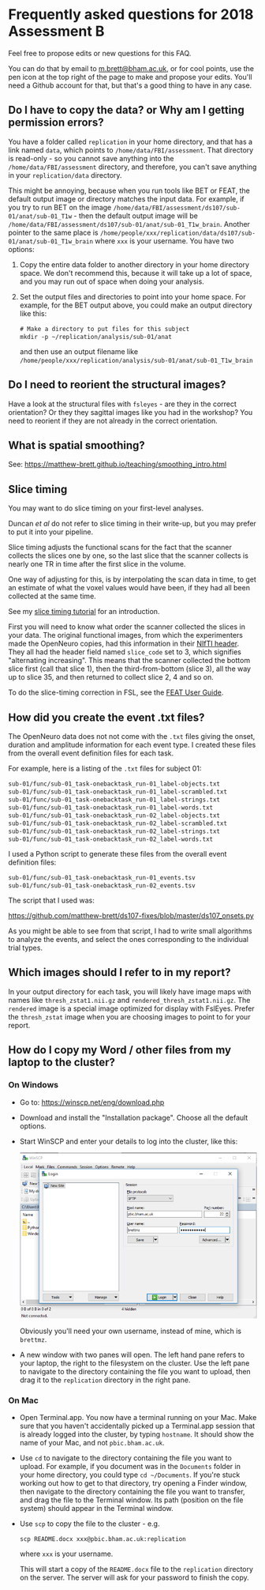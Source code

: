 # Frequently asked questions for 2018 Assessment B

Feel free to propose edits or new questions for this FAQ.

You can do that by email to <m.brett@bham.ac.uk>, or for cool points, use the
pen icon at the top right of the page to make and propose your edits.  You'll
need a Github account for that, but that's a good thing to have in any case.

## Do I have to copy the data? or Why am I getting permission errors?

You have a folder called `replication` in your home directory, and that has a
link named `data`, which points to `/home/data/FBI/assessment`.  That
directory is read-only - so you cannot save anything into the
`/home/data/FBI/assessment` directory, and therefore, you can't save anything
in your `replication/data` directory.

This might be annoying, because when you run tools like BET or FEAT, the
default output image or directory matches the input data.  For example, if you
try to run BET on the image
`/home/data/FBI/assessment/ds107/sub-01/anat/sub-01_T1w` - then the
default output image will be
`/home/data/FBI/assessment/ds107/sub-01/anat/sub-01_T1w_brain`.
Another pointer to the same place is
`/home/people/xxx/replication/data/ds107/sub-01/anat/sub-01_T1w_brain`
where `xxx` is your username.   You have two options:

1.  Copy the entire data folder to another directory in your home directory
    space.  We don't recommend this, because it will take up a lot of space,
    and you may run out of space when doing your analysis.
2.  Set the output files and directories to point into your home space.  For
    example, for the BET output above, you could make an output directory like
    this:

        # Make a directory to put files for this subject
        mkdir -p ~/replication/analysis/sub-01/anat

    and then use an output filename like
    `/home/people/xxx/replication/analysis/sub-01/anat/sub-01_T1w_brain`

## Do I need to reorient the structural images?

Have a look at the structural files with `fsleyes` - are they in the correct
orientation?  Or they they sagittal images like you had in the workshop?  You
need to reorient if they are not already in the correct orientation.

## What is spatial smoothing?

See: https://matthew-brett.github.io/teaching/smoothing_intro.html

## Slice timing

You may want to do slice timing on your first-level analyses.

Duncan *et al* do not refer to slice timing in their write-up, but you may
prefer to put it into your pipeline.

Slice timing adjusts the functional scans for the fact that the scanner
collects the slices one by one, so the last slice that the scanner collects is
nearly one TR in time after the first slice in the volume.

One way of adjusting for this, is by interpolating the scan data in time, to
get an estimate of what the voxel values would have been, if they had all been
collected at the same time.

See my [slice timing
tutorial](http://matthew-brett.github.io/teaching/slice_timing.html) for an
introduction.

First you will need to know what order the scanner collected the slices in your
data.   The original functional images, from which the experimenters made the
OpenNeuro copies, had this information in their [NIfTI
header](https://nifti.nimh.nih.gov/nifti-1).  They all had the header field
named `slice_code` set to 3, which signifies "alternating increasing".  This
means that the scanner collected the bottom slice first (call that slice 1),
then the third-from-bottom (slice 3), all the way up to slice 35, and then
returned to collect slice 2, 4 and so on.

To do the slice-timing correction in FSL, see the [FEAT User
Guide](https://fsl.fmrib.ox.ac.uk/fsl/fslwiki/FEAT/UserGuide).

## How did you create the event .txt files?

The OpenNeuro data does not not come with the `.txt` files giving the onset,
duration and amplitude information for each event type.  I created these files
from the overall event definition files for each task.

For example, here is a listing of the `.txt` files for subject 01:

```
sub-01/func/sub-01_task-onebacktask_run-01_label-objects.txt
sub-01/func/sub-01_task-onebacktask_run-01_label-scrambled.txt
sub-01/func/sub-01_task-onebacktask_run-01_label-strings.txt
sub-01/func/sub-01_task-onebacktask_run-01_label-words.txt
sub-01/func/sub-01_task-onebacktask_run-02_label-objects.txt
sub-01/func/sub-01_task-onebacktask_run-02_label-scrambled.txt
sub-01/func/sub-01_task-onebacktask_run-02_label-strings.txt
sub-01/func/sub-01_task-onebacktask_run-02_label-words.txt
```

I used a Python script to generate these files from the overall event
definition files:

```
sub-01/func/sub-01_task-onebacktask_run-01_events.tsv
sub-01/func/sub-01_task-onebacktask_run-02_events.tsv
```

The script that I used was:

<https://github.com/matthew-brett/ds107-fixes/blob/master/ds107_onsets.py>

As you might be able to see from that script, I had to write small algorithms
to analyze the events, and select the ones corresponding to the individual
trial types.

## Which images should I refer to in my report?

In your output directory for each task, you will likely have image maps with
names like `thresh_zstat1.nii.gz` and `rendered_thresh_zstat1.nii.gz`.  The
`rendered` image is a special image optimized for display with FslEyes.
Prefer the `thresh_zstat` image when you are choosing images to point to for
your report.

## How do I copy my Word / other files from my laptop to the cluster?

### On Windows

  * Go to: https://winscp.net/eng/download.php
  * Download and install the "Installation package".  Choose all the default
    options.
  * Start WinSCP and enter your details to log into the cluster, like this:

    ![](images/winscp_login.png)

    Obviously you'll need your own username, instead of mine, which is
    `brettmz`.

  * A new window with two panes will open.  The left hand pane refers to your
    laptop, the right to the filesystem on the cluster.  Use the left pane to
    navigate to the directory containing the file you want to upload, then
    drag it to the `replication` directory in the right pane.

### On Mac

  * Open Terminal.app.  You now have a terminal running on your Mac.  Make
    sure that you haven't accidentally picked up a Terminal.app session that
    is already logged into the cluster, by typing `hostname`.  It should show
    the name of your Mac, and not `pbic.bham.ac.uk`.
  * Use `cd` to navigate to the directory containing the file you want to
    upload.  For example, if you document was in the `Documents` folder in
    your home directory, you could type `cd ~/Documents`.  If you're stuck
    working out how to get to that directory, try opening a Finder window,
    then navigate to the directory containing the file you want to transfer,
    and drag the file to the Terminal window.  Its path (position on the file
    system) should appear in the Terminal window.
  * Use `scp` to copy the file to the cluster - e.g.

    ```
    scp README.docx xxx@pbic.bham.ac.uk:replication
    ```

    where `xxx` is your username.

    This will start a copy of the `README.docx` file to the `replication`
    directory on the server.  The server will ask for your password to finish
    the copy.
